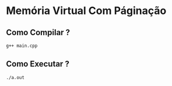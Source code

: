 # Memória Virtual Com Páginação



## Como Compilar ?
```bash
g++ main.cpp
```
## Como Executar ?
```bash
./a.out
```
